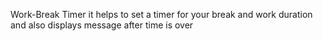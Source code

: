 Work-Break Timer
it helps to set a timer for your break and work duration and also displays message after time is over 
